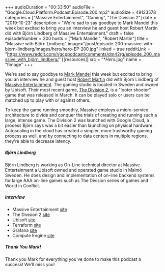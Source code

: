 +++
audioDuration = "00:33:50"
audioFile = "Google.Cloud.Platform.Podcast.Episode.200.mp3"
audioSize = 49123578
categories = ["Massive Entertainment", "Gaming", "The Division 2"]
date = "2019-10-23"
description = "We're sad to say goodbye to Mark Mandel this week but excited to bring you an interview he and guest host Robert Martin did with Björn Lindberg of Massive Entertainment."
draft = false
episodeNumber = 200
hosts = ["Mark Mandel", "Robert Martin"]
title = "Massive with Björn Lindberg"
image="/post/episode-200-massive-with-bjorn-lindberg/images/hero/hero-EP-200.jpg"
linked = true
redditLink = "https://www.reddit.com/r/gcppodcast/comments/dm42rg/episode_200_massive_with_björn_lindberg/"
[[resources]]
  src = "**Hero*.jpg"
  name = "fimage"
+++

We're sad to say goodbye to [Mark Mandel](https://twitter.com/Neurotic) this week but excited to bring you an interview he and guest host [Robert Martin](https://twitter.com/cloudrobx) did with Björn Lindberg of [Massive Entertainment](https://www.massive.se/). The gaming studio is located in Sweden and owned by Ubisoft. Their most recent game, [The Division 2](https://tomclancy-thedivision.ubisoft.com/game/en-us/home), is a "looter shooter" game that was released in March. It can be played solo or users can be matched up to play with or against others.

To keep the game running smoothly, Massive employs a micro-service architecture to divide and conquer the trials of creating and running such a large, intense game. The Division 2 was launched with Google Cloud, a process Björn says was a bit easier than launching on physical hardware. Autoscaling in the cloud has created a simpler, more trustworthy gaming process as well, and by connecting to data centers in multiple regions, they're able to decrease latency.

<!--more-->

##### Björn Lindberg

Björn Lindberg is working as On-Line technical director at Massive Entertainment a Ubisoft owned and operated game studio in Malmö Sweden. He does design and implementation of on-line backend systems for large AAA on-line games such as The Division series of games and World in Conflict.

##### Interview

* Massive Entertainment [site](https://www.massive.se/)
* The Division 2 [site](https://tomclancy-thedivision.ubisoft.com/game/en-us/home)
* Ubisoft [site](https://www.ubisoft.com)
* Terraform [site](https://www.terraform.io)
* Grafana [site](https://grafana.com)
* Compute Engine [site](https://cloud.google.com/compute/)

##### Thank You Mark!

Thank you Mark for everything you've done to make this podcast a success! We'll miss you!
